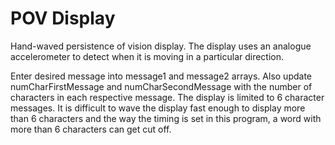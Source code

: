 # POV Display
Hand-waved persistence of vision display. The display uses an analogue accelerometer to 
detect when it is moving in a particular direction. 

Enter desired message into message1 and message2 arrays. Also update numCharFirstMessage and 
numCharSecondMessage with the number of characters in each respective message. The display is 
limited to 6 character messages. It is difficult to wave the display fast enough to display more
than 6 characters and the way the timing is set in this program, a word with more than 6 characters 
can get cut off.
